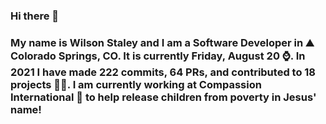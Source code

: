 ### Hi there 👋

### My name is Wilson Staley and I am a Software Developer in ⛰ Colorado Springs, CO.  It is currently Friday, August 20 ⌚. In 2021 I have made 222 commits, 64 PRs, and contributed to 18 projects 👨‍💻. I am currently working at Compassion International 🏢 to help release children from poverty in Jesus' name!